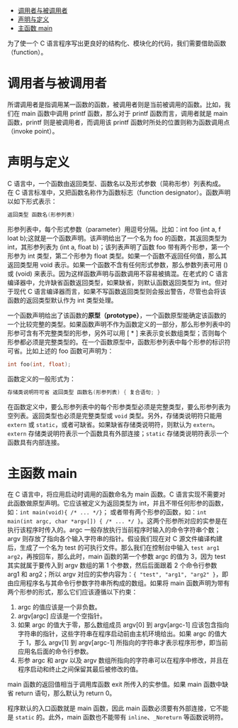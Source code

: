 <!-- TOC -->

- [调用者与被调用者](#调用者与被调用者)
- [声明与定义](#声明与定义)
- [主函数 main](#主函数-main)

<!-- /TOC -->

为了使一个 C 语言程序写出更良好的结构化、模块化的代码，我们需要借助函数（function）。

# 调用者与被调用者

所谓调用者是指调用某一函数的函数，被调用者则是当前被调用的函数。比如，我们在 main 函数中调用 printf 函数，那么对于 printf 函数而言，调用者就是 main 函数，printf 则是被调用者，而调用该 printf 函数时所处的位置则称为函数调用点（invoke point）。

# 声明与定义

C 语言中，一个函数由返回类型、函数名以及形式参数（简称形参）列表构成。在 C 语言标准中，又把函数名称作为函数标志（function designator）。函数声明以如下形式表示：

```c
返回类型 函数名(形参列表)
```

形参列表中，每个形式参数（parameter）用逗号分隔。比如：int foo (int a, f loat b);这就是一个函数声明。该声明给出了一个名为 foo 的函数，其返回类型为 int，其形参列表为 (int a, float b)；该列表声明了函数 foo 带有两个形参，第一个形参为 int 类型，第二个形参为 float 类型。如果一个函数不返回任何值，那么其返回类型用 void 表示。如果一个函数不含有任何形式参数，那么参数列表可用 () 或 (void) 来表示。因为这样函数声明与函数调用不容易被搞混。在老式的 C 语言编译器中，允许缺省函数返回类型，如果缺省，则默认函数返回类型为 int。但对于现代 C 语言编译器而言，如果不写函数返回类型则会报出警告，尽管也会将该函数的返回类型默认作为 int 类型处理。

一个函数声明给出了该函数的**原型（prototype）**，一个函数原型能确定该函数的一个比较完整的类型。如果函数声明不作为函数定义的一部分，那么形参列表中的形参可含有不完整类型的形参，另外可以用 [ * ] 来表示变长数组类型；否则每个形参都必须是完整类型的。在一个函数原型中，函数形参列表中每个形参的标识符可省。比如上述的 foo 函数可声明为：

```c
int foo(int, float);
```

函数定义的一般形式为：

```c
存储类说明符可省 返回类型 函数名(形参列表) { 复合语句; }
```

在函数定义中，要么形参列表中的每个形参类型必须是完整类型，要么形参列表为空列表。返回类型也必须是完整类型或 `void` 类型。另外，存储类说明符只能用 `extern` 或 `static`，或者可缺省。如果缺省存储类说明符，则默认为 `extern`。`extern` 存储类说明符表示一个函数具有外部连接；`static` 存储类说明符表示一个函数具有内部连接。

# 主函数 main

在 C 语言中，将应用启动时调用的函数命名为 main 函数。C 语言实现不需要对此函数做原型声明。它应该被定义为返回类型为 int，并且不带任何形参的函数，如：`int main(void){ /* ... */}`； 或者带有两个形参的函数，如：`int main(int argc, char *argv[]) { /* ... */ }`。这两个形参所对应的实参是在执行该程序时传入的。argc 一般存放执行当前程序时输入的命令字符串个数；argv 则存放了指向各个输入字符串的指针。假设我们现在对 C 源文件编译构建后，生成了一个名为 test 的可执行文件。那么我们在控制台中输入 `test arg1 arg2`，再按回车，那么此时，main 函数的第一个参数 argc 的值为 3，因为 test 其实就属于要传入到 argv 数组的第 1 个参数，然后后面跟着 2 个命令行参数 arg1 和 arg2；所以 argv 对应的实参内容为：`{ "test", "arg1", "arg2" }`，即由应用程序名与其命令行参数字符串所构成的数组。如果将 main 函数声明为带有两个形参的形式，那么它们应该遵循以下约束：

1. argc 的值应该是一个非负数。
2. argv[argc] 应该是一个空指针。
3. 如果 argc 的值大于零，那么数组成员 argv[0] 到 argv[argc-1] 应该包含指向字符串的指针，这些字符串在程序启动前由主机环境给出。如果 argc 的值大于 1，那么 argv[1] 到 argv[argc-1] 所指向的字符串才表示程序形参，即当前应用名后面的命令行参数。
4. 形参 argc 和 argv 以及 argv 数组所指向的字符串可以在程序中修改，并且在程序启动和终止之间保留其最后被修改的值。

main 函数的返回值相当于调用库函数 exit 所传入的实参值。如果 main 函数中缺省 return 语句，那么默认为 return 0。

程序默认的入口函数就是 main 函数，因此 main 函数必须要有外部连接，它不能是 `static` 的。此外，main 函数也不能带有 `inline`、`_Noreturn` 等函数说明符。
